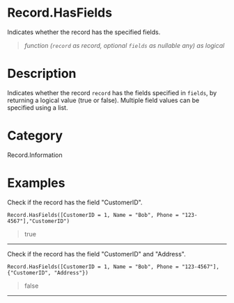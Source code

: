 ﻿# Record.HasFields
Indicates whether the record has the specified fields.
> _function (<code>record</code> as record, optional <code>fields</code> as nullable any) as logical_
# Description 
Indicates whether the record <code>record</code> has the fields specified in <code>fields</code>, by returning a logical value (true or false).
    Multiple field values can be specified using a list.

# Category 
Record.Information
# Examples 
Check if the record has the field "CustomerID".
```
Record.HasFields([CustomerID = 1, Name = "Bob", Phone = "123-4567"],"CustomerID")
```
> true
***
Check if the record has the field "CustomerID" and "Address".
```
Record.HasFields([CustomerID = 1, Name = "Bob", Phone = "123-4567"],{"CustomerID", "Address"})
```
> false
***
